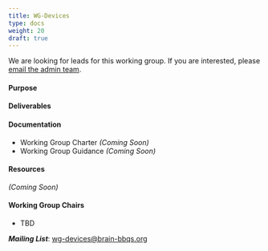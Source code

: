 ```yaml
---
title: WG-Devices
type: docs
weight: 20
draft: true
---
```


We are looking for leads for this working group. If you are interested, please [email the admin team](mailto:bbqs-admin@brain-bbqs.org).
#### Purpose

#### Deliverables

<!-- #### Taskforce(s) -->

#### Documentation
- Working Group Charter _(Coming Soon)_
- Working Group Guidance _(Coming Soon)_

#### Resources
_(Coming Soon)_

#### Working Group Chairs
- TBD

**_Mailing List_**: wg-devices@brain-bbqs.org